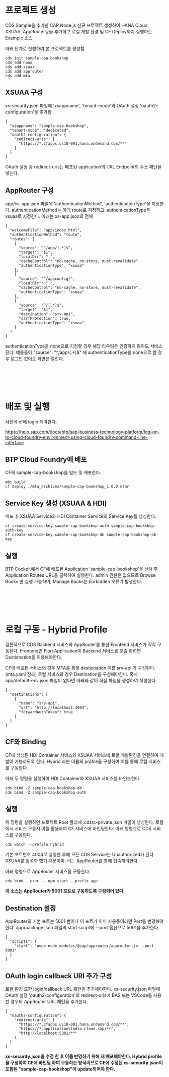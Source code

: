 # 프로젝트 생성

CDS Sample을 추가한 CAP Node.js 신규 프로젝트 생성하여 HANA Cloud, XSUAA, AppRouter등을 추가하고 로컬 개발 환경 및 CF Deploy까지 실행하는 Example 소스

아래 단계로 진행하여 본 프로젝트를 생성함

```
cds init sample-cap-bookshop
cds add hana
cds add xsuaa
cds add approuter
cds add mta
```

## XSUAA 구성

xs-security.json 파일에 'xsappname', 'tenant-mode'와 OAuth 설정 'oauth2-configuration'을 추가함
```
{
  "xsappname": "sample-cap-bookshop",
  "tenant-mode": "dedicated",
  "oauth2-configuration": {
    "redirect-uris": [
      "https://*.cfapps.us10-001.hana.ondemand.com/**"
    ]
  }
}
```
OAuth 설정 중 redirect-uris는 배포된 application의 URL Endpoint의 주소 패턴을 넣는다. 


## AppRouter 구성

app/xs-app.json 파일에 'authenticationMethod', 'authenticationType'을 지정한다.
authenticationMethod는 아래 route로 지정하고, authenticationType은 xsuaa로 지정한다. 
아래는 xs-app.json의 전체 

```
{
  "welcomeFile": "app/index.html",
  "authenticationMethod": "route",
  "routes": [
    {
      "source": "^/app/(.*)$",
      "target": "$1",
      "localDir": ".",
      "cacheControl": "no-cache, no-store, must-revalidate",
      "authenticationType": "xsuaa"
    },
    {
      "source": "^/appconfig/",
      "localDir": ".",
      "cacheControl": "no-cache, no-store, must-revalidate",
      "authenticationType": "xsuaa"
    },
    {
      "source": "^/(.*)$",
      "target": "$1",
      "destination": "srv-api",
      "csrfProtection": true,
      "authenticationType": "xsuaa"
    }
  ]
}
```
authenticationType을 none으로 지정할 경우 해당 라우팅은 인증하지 않아도 서비스된다. 예를들어 "source": "^/app/(.*)$" 에 authenticationType을 none으로 할 경우 로그인 없이도 화면은 열린다.


<br/> <br/> <br/> <br/> 

# 배포 및 실행
사전에 cf에 login 해야한다.

https://help.sap.com/docs/btp/sap-business-technology-platform/log-on-to-cloud-foundry-environment-using-cloud-foundry-command-line-interface



## BTP Cloud Foundry에 배포

CF에 sample-cap-bookshop을 빌드 및 배포한다.

```
mbt build
cf deploy ./mta_archives/sample-cap-bookshop_1.0.0.mtar 
```

## Service Key 생성 (XSUAA & HDI)

배포 후 XSUAA Service와 HDI Container Service의 Service Key를 생성한다.
```
cf create-service-key sample-cap-bookshop-auth sample-cap-bookshop-auth-key
cf create-service-key sample-cap-bookshop-db sample-cap-bookshop-db-key
```

## 실행
BTP Cockpit에서 CF에 배포된 Application 'sample-cap-bookshop'을 선택 후 Application Routes URL을 클릭하여 실행한다.
admin 권한은 없으므로 Browse Books 만 실행 가능하며, Manage Books는 Forbidden 오류가 발생한다.


<br/> <br/> <br/> <br/> 

# 로컬 구동 - Hybrid Profile

결론적으로 CDS Backend 서비스와 AppRouter를 통한 Frontend 서비스가 각각 구동된다. 
Frontend인 Fiori Application이 Backend 서비스를 호출 하려면 Destionation을 이용해야한다. 

CF에 배포된 서비스의 경우 MTA를 통해 destionation 이름 srv-api 가 구성된다. (mta.yaml 참조)
로컬 서비스의 경우 Destination을 구성해야한다. 
혹시 app/default-env.json 파일이 없다면 아래와 같이 직접 파일을 생성하여 작성한다. 
```
{
  "destinations": [
    {
      "name": "srv-api",
      "url": "http://localhost:4004",
      "forwardAuthToken": true
    }
  ]
}
```

## CF와 Binding

CF에 생성된 HDI Container 서비스와 XSUAA 서비스에 로컬 개발환경을 연결하여 개발이 가능하도록 한다.
Hybrid 라는 이름의 profile을 구성하여 이를 통해 로컬 서비스를 구동한다.

아래 두 명령을 실행하여 HDI Container와 XSUAA 서비스를 바인드한다.
```
cds bind -2 sample-cap-bookshop-db
cds bind -2 sample-cap-bookshop-auth
```

## 실행

위 명령을 실행하면 프로젝트 Root 폴더에 .cdsrc-private.json 파일이 생성된다. 로컬에서 서비스 구동시 이를 활용하여 CF 서비스에 바인딩한다.
아래 명령으로 CDS 서비스를 구동한다. 
```
cds watch --profile hybrid
```

기본 포트번호 4004로 실행한 후에 모든 CDS Service는 Unauthorized가 된다. XSUAA를 활성화 했기 때문이며, 이는 AppRouter를 통해 접속해야한다. 

아래 명령으로 AppRouter 서비스를 구동한다. 
```
cds bind --exec -- npm start --prefix app
```

**이 소스는 AppRouter가 5001 포트로 구동하도록 구성되어 있다.**


## Destination 설정

AppRouter의 기본 포트는 5001 번이나 이 포트가 이미 사용중이라면 Port를 변경해야한다.
app/package.json 파일의 start script에 --port 옵션으로 5001을 추가한다.
```
{
  "scripts": {
    "start": "node node_modules/@sap/approuter/approuter.js --port 5001"
  }
}
```


## OAuth login callback URI 추가 구성

로컬 환경 또한 login/callback URL 패턴을 추가해야한다.
xs-security.json 파일에 OAuth 설정 'oauth2-configuration'의 redirect-uris에 BAS 또는 VSCode를 사용할 경우의 AppRouter URL 패턴을 추가한다.

```
{
  "oauth2-configuration": {
    "redirect-uris": [
      "https://*.cfapps.us10-001.hana.ondemand.com/**",
      "https://*.applicationstudio.cloud.sap/**",
      "http://localhost:5001/**"
    ]
  }
}
```

**xs-security.json을 수정 한 후 이를 반영하기 위해 재 배포해야한다. Hybrid profile을 구성하여 CF에 바인딩 하여 구동하는 방식이므로 CF에 수정된 xs-security.json이 포함된 "sample-cap-bookshop"이 update되어야 한다.**


